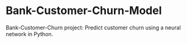 # Bank-Customer-Churn-Model
Bank-Customer-Churn project: Predict customer churn using a neural network in Python.
